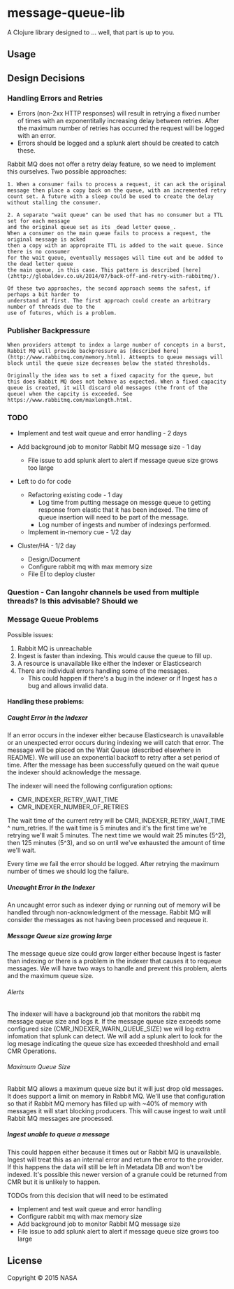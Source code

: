 # message-queue-lib

A Clojure library designed to ... well, that part is up to you.

## Usage

## Design Decisions

### Handling Errors and Retries

* Errors (non-2xx HTTP responses) will result in retrying a fixed number of times with
	an exponentitally increasing delay between retries. After the maximum number of retries
	has occurred the request will be logged with an error.
* Errors should be logged and a splunk alert should be created to catch these.

Rabbit MQ does not offer a retry delay feature, so we need to implement this ourselves. Two possible approaches:

	1. When a consumer fails to process a request, it can ack the original message then place a copy back on the queue, with an incremented retry count set. A future with a sleep could be used to create the delay without stalling the consumer.

	2. A separate "wait queue" can be used that has no consumer but a TTL set for each message
	and the original queue set as its _dead letter queue_.
	When a consumer on the main queue fails to process a request, the original message is acked
	then a copy with an appropraite TTL is added to the wait queue. Since there is no consumer
	for the wait queue, eventually messages will time out and be added to the dead letter queue
	the main queue, in this case. This pattern is described [here](zhttp://globaldev.co.uk/2014/07/back-off-and-retry-with-rabbitmq/).

	Of these two approaches, the second approach seems the safest, if perhaps a bit harder to
	understand at first. The first approach could create an arbitrary number of threads due to the
	use of futures, which is a problem.

### Publisher Backpressure

	When providers attempt to index a large number of concepts in a burst, Rabbit MQ will provide backpressure as [described here](http://www.rabbitmq.com/memory.html). Attempts to queue messags will block until the queue size decreases below the stated thresholds.

	Originally the idea was to set a fixed capacity for the queue, but this does Rabbit MQ does not behave as expected. When a fixed capacity queue is created, it will discard old messages (the front of the queue) when the capcity is exceeded. See https://www.rabbitmq.com/maxlength.html.


### TODO

* Implement and test wait queue and error handling - 2 days

* Add background job to monitor Rabbit MQ message size - 1 day
	* File issue to add splunk alert to alert if message queue size grows too large

* Left to do for code
	* Refactoring existing code - 1 day
		* Log time from putting message on messge queue to getting response from elastic that it has been indexed. The time of queue insertion will need to be part of the message.
		* Log number of ingests and number of indexings performed.
	* Implement in-memory cue - 1/2 day
* Cluster/HA - 1/2 day
	* Design/Document
	* Configure rabbit mq with max memory size
	* File EI to deploy cluster

### Question - Can langohr channels be used from multiple threads? Is this advisable? Should we



### Message Queue Problems

Possible issues:

  1. Rabbit MQ is unreachable
  2. Ingest is faster than indexing. This would cause the queue to fill up.
  3. A resource is unavailable like either the Indexer or Elasticsearch
  4. There are individual errors handling some of the messages.
     * This could happen if there's a bug in the indexer or if Ingest has a bug and allows invalid data.

#### Handling these problems:

##### Caught Error in the Indexer

If an error occurs in the indexer either because Elasticsearch is unavailable or an unexpected error occurs during indexing we will catch that error. The message will be placed on the Wait Queue (described elsewhere in README). We will use an exponential backoff to retry after a set period of time. After the message has been successfully queued on the wait queue the indexer should acknowledge the message.


The indexer will need the following configuration options:

  * CMR_INDEXER_RETRY_WAIT_TIME
  * CMR_INDEXER_NUMBER_OF_RETRIES

The wait time of the current retry will be CMR_INDEXER_RETRY_WAIT_TIME ^ num_retries. If the wait time is 5 minutes and it's the first time we're retrying we'll wait 5 minutes. The next time we would wait 25 minutes (5^2), then 125 minutes (5^3), and so on until we've exhausted the amount of time we'll wait.

Every time we fail the error should be logged. After retrying the maximum number of times we should log the failure.

##### Uncaught Error in the Indexer

An uncaught error such as indexer dying or running out of memory will be handled through non-acknowledgment of the message. Rabbit MQ will consider the messages as not having been processed and requeue it.

##### Message Queue size growing large

The message queue size could grow larger either because Ingest is faster than indexing or there is a problem in the indexer that causes it to requeue messages. We will have two ways to handle and prevent this problem, alerts and the maximum queue size.

###### Alerts

The indexer will have a background job that monitors the rabbit mq message queue size and logs it. If the message queue size exceeds some configured size (CMR_INDEXER_WARN_QUEUE_SIZE) we will log extra infomation that splunk can detect. We will add a splunk alert to look for the log mesage indicating the queue size has exceeded threshhold and email CMR Operations.

###### Maximum Queue Size

Rabbit MQ allows a maximum queue size but it will just drop old messages. It does support a limit on memory in Rabbit MQ. We'll use that configuration so that if Rabbit MQ memory has filled up with ~40% of memory with messages it will start blocking producers. This will cause ingest to wait until Rabbit MQ messages are processed.


##### Ingest unable to queue a message

This could happen either because it times out or Rabbit MQ is unavailable.  Ingest will treat this as an internal error and return the error to the provider. If this happens the data will still be left in Metadata DB and won't be indexed. It's possible this newer version of a granule could be returned from CMR but it is unlikely to happen.


TODOs from this decision that will need to be estimated

  * Implement and test wait queue and error handling
  * Configure rabbit mq with max memory size
  * Add background job to monitor Rabbit MQ message size
  * File issue to add splunk alert to alert if message queue size grows too large

## License

Copyright © 2015 NASA
